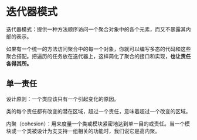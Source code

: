 # 迭代器模式

迭代器模式：提供一种方法顺序访问一个聚合对象中的各个元素，而又不暴露其内部的表示。

如果有一个统一的方法访问聚合中的每一个对象，你就可以编写多态的代码和这些聚合搭配。把遍历的任务放在迭代器上，这样简化了聚合的接口和实现，**也让责任各得其所。**



## 单一责任

设计原则：一个类应该只有一个引起变化的原因。

类的每个责任都有改变的潜在区域，超过一个责任，意味着超过一个改变的区域。

内聚（cohesion）：用来度量一个类或模块紧密地达到单一目的或责任。当一个模块或一个类被设计为支支持一组相关的功能时，我们说它是高内聚。


